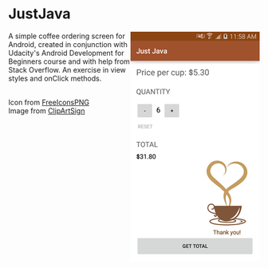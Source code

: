 # JustJava
<img align="right" src="https://github.com/Anna-Liu/JustJava/blob/master/preview.png?raw=true">A simple coffee ordering screen for Android, created in conjunction with Udacity's Android Development for Beginners course and with help from Stack Overflow. An exercise in view styles and onClick methods.

<br>Icon from [FreeIconsPNG](www.freeiconspng.com)
<br>Image from [ClipArtSign](www.clipartsign.com)